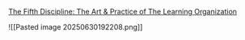 [The Fifth Discipline: The Art & Practice of The Learning Organization](https://a.co/d/2E9M0uN)

![[Pasted image 20250630192208.png]] 
